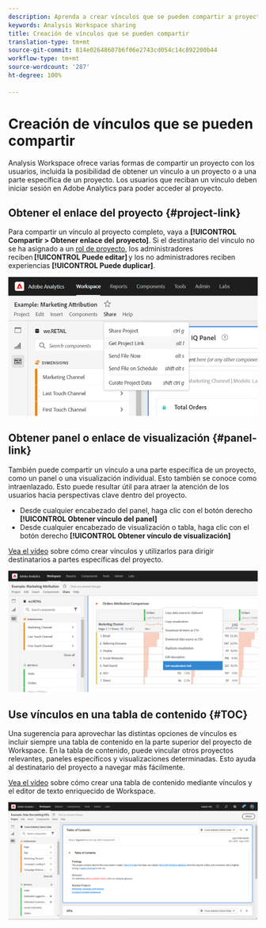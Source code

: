 ```yaml
---
description: Aprenda a crear vínculos que se pueden compartir a proyectos o visualizaciones
keywords: Analysis Workspace sharing
title: Creación de vínculos que se pueden compartir
translation-type: tm+mt
source-git-commit: 814e02648607b6f06e2743cd054c14c892200b44
workflow-type: tm+mt
source-wordcount: '287'
ht-degree: 100%

---
```



# Creación de vínculos que se pueden compartir

Analysis Workspace ofrece varias formas de compartir un proyecto con los usuarios, incluida la posibilidad de obtener un vínculo a un proyecto o a una parte específica de un proyecto. Los usuarios que reciban un vínculo deben iniciar sesión en Adobe Analytics para poder acceder al proyecto.

## Obtener el enlace del proyecto {#project-link}

Para compartir un vínculo al proyecto completo, vaya a **[!UICONTROL Compartir > Obtener enlace del proyecto]**. Si el destinatario del vínculo no se ha asignado a un [rol de proyecto](https://docs.adobe.com/content/help/es-ES/analytics/analyze/analysis-workspace/curate-share/share-projects.html), los administradores reciben **[!UICONTROL Puede editar]** y los no administradores reciben experiencias **[!UICONTROL Puede duplicar]**.

![](assets/get-project-link.png)

## Obtener panel o enlace de visualización {#panel-link}

También puede compartir un vínculo a una parte específica de un proyecto, como un panel o una visualización individual. Esto también se conoce como intraenlazado. Esto puede resultar útil para atraer la atención de los usuarios hacia perspectivas clave dentro del proyecto.

* Desde cualquier encabezado del panel, haga clic con el botón derecho **[!UICONTROL Obtener vínculo del panel]**
* Desde cualquier encabezado de visualización o tabla, haga clic con el botón derecho **[!UICONTROL Obtener vínculo de visualización]**

[Vea el vídeo](https://www.youtube.com/watch?v=lvmAdKNfWQw) sobre cómo crear vínculos y utilizarlos para dirigir destinatarios a partes específicas del proyecto.

![](assets/get-viz-link.png)

## Use vínculos en una tabla de contenido {#TOC}

Una sugerencia para aprovechar las distintas opciones de vínculos es incluir siempre una tabla de contenido en la parte superior del proyecto de Workspace. En la tabla de contenido, puede vincular otros proyectos relevantes, paneles específicos y visualizaciones determinadas. Esto ayuda al destinatario del proyecto a navegar más fácilmente.

[Vea el vídeo](https://www.youtube.com/watch?v=Xo6fTguWm-M) sobre cómo crear una tabla de contenido mediante vínculos y el editor de texto enriquecido de Workspace.

![](assets/toc.png)
